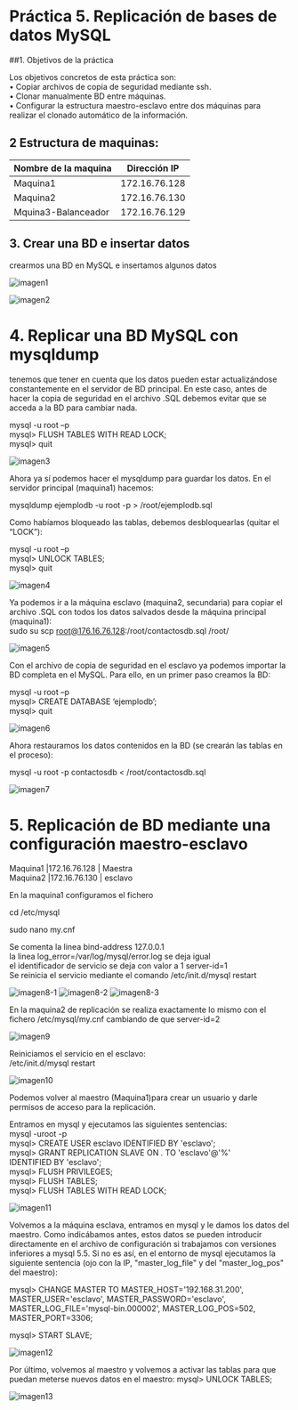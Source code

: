 # Práctica 5. Replicación de bases de datos MySQL

##1. Objetivos de la práctica

Los objetivos concretos de esta práctica son:  
• Copiar archivos de copia de seguridad mediante ssh.  
• Clonar manualmente BD entre máquinas.  
• Configurar la estructura maestro-esclavo entre dos máquinas para realizar el
clonado automático de la información.

## 2 Estructura de  maquinas:

Nombre de la maquina | Dirección IP
-----------| -------------
Maquina1 |172.16.76.128
Maquina2 |172.16.76.130
Mquina3-Balanceador |172.16.76.129

## 3. Crear una BD e insertar datos

 crearmos una BD en MySQL e insertamos algunos datos

![imagen1](https://github.com/moulayrchid/swap1516/blob/master/practica5/imagen1.png)

![imagen2](https://github.com/moulayrchid/swap1516/blob/master/practica5/imagen2.png)


# 4. Replicar una BD MySQL con mysqldump
 tenemos que tener en cuenta que los datos pueden estar actualizándose constantemente en el servidor de BD principal. En este caso,
antes de hacer la copia de seguridad en el archivo .SQL debemos evitar que se acceda a la BD para cambiar nada.

mysql -u root –p  
mysql> FLUSH TABLES WITH READ LOCK;  
mysql> quit  

![imagen3](https://github.com/moulayrchid/swap1516/blob/master/practica5/imagen3.png)

Ahora ya sí podemos hacer el mysqldump para guardar los datos. En el servidor principal (maquina1) hacemos:  

mysqldump ejemplodb -u root -p > /root/ejemplodb.sql

Como habíamos bloqueado las tablas, debemos desbloquearlas (quitar el “LOCK”):  

mysql -u root –p  
mysql> UNLOCK TABLES;  
mysql> quit  

![imagen4](https://github.com/moulayrchid/swap1516/blob/master/practica5/imagen4.png)

Ya podemos ir a la máquina esclavo (maquina2, secundaria) para copiar el archivo
.SQL con todos los datos salvados desde la máquina principal (maquina1):  
sudo su
scp root@176.16.76.128:/root/contactosdb.sql /root/

![imagen5](https://github.com/moulayrchid/swap1516/blob/master/practica5/imagen5.png)

Con el archivo de copia de seguridad en el esclavo ya podemos importar la BD completa en el MySQL. Para ello, en un primer paso creamos la BD:  

mysql -u root –p  
mysql> CREATE DATABASE ‘ejemplodb’;  
mysql> quit  

![imagen6](https://github.com/moulayrchid/swap1516/blob/master/practica5/imagen6.png)

Ahora restauramos los datos contenidos en la BD (se crearán las tablas en el proceso):  

mysql -u root -p contactosdb < /root/contactosdb.sql

![imagen7](https://github.com/moulayrchid/swap1516/blob/master/practica5/imagen7.png)


# 5. Replicación de BD mediante una configuración maestro-esclavo

Maquina1 |172.16.76.128 | Maestra  
Maquina2 |172.16.76.130 | esclavo  

En la maquina1 configuramos el fichero  

cd /etc/mysql

sudo nano my.cnf

Se comenta la linea bind-address 127.0.0.1  
 la linea log_error=/var/log/mysql/error.log se deja igual  
 el identificador de servicio se deja con valor a 1 server-id=1  
Se reinicia el servicio mediante el comando /etc/init.d/mysql restart  

![imagen8-1](https://github.com/moulayrchid/swap1516/blob/master/practica5/imagen8-1.png)
![imagen8-2](https://github.com/moulayrchid/swap1516/blob/master/practica5/imagen8-2.png)
![imagen8-3](https://github.com/moulayrchid/swap1516/blob/master/practica5/imagen8-3.png)

En la maquina2 de replicación se realiza exactamente lo mismo con el fichero /etc/mysql/my.cnf cambiando de que server-id=2

![imagen9](https://github.com/moulayrchid/swap1516/blob/master/practica5/imagen9.png)

Reiniciamos el servicio en el esclavo:  
/etc/init.d/mysql restart  

![imagen10](https://github.com/moulayrchid/swap1516/blob/master/practica5/imagen10.png)


Podemos volver al maestro (Maquina1)para crear un usuario y darle permisos de acceso para la replicación.

Entramos en mysql y ejecutamos las siguientes sentencias:  
mysql -uroot -p  
mysql> CREATE USER esclavo IDENTIFIED BY 'esclavo';  
mysql> GRANT REPLICATION SLAVE ON *.* TO 'esclavo'@'%'  
IDENTIFIED BY 'esclavo';  
mysql> FLUSH PRIVILEGES;  
mysql> FLUSH TABLES;  
mysql> FLUSH TABLES WITH READ LOCK;  

![imagen11](https://github.com/moulayrchid/swap1516/blob/master/practica5/imagen11.png)

Volvemos a la máquina esclava, entramos en mysql y le damos los datos del maestro.
Como indicábamos antes, estos datos se pueden introducir directamente en el archivo
de configuración si trabajamos con versiones inferiores a mysql 5.5. Si no es así, en el
entorno de mysql ejecutamos la siguiente sentencia (ojo con la IP, "master_log_file" y
del "master_log_pos" del maestro):  

mysql> CHANGE MASTER TO MASTER_HOST='192.168.31.200',  
MASTER_USER='esclavo', MASTER_PASSWORD='esclavo',  
MASTER_LOG_FILE='mysql-bin.000002', MASTER_LOG_POS=502,  
MASTER_PORT=3306;  

mysql> START SLAVE;  

![imagen12](https://github.com/moulayrchid/swap1516/blob/master/practica5/imagen12.png)

Por último, volvemos al maestro y volvemos a activar las tablas para que puedan meterse nuevos datos en el maestro:
mysql> UNLOCK TABLES;  

![imagen13](https://github.com/moulayrchid/swap1516/blob/master/practica5/imagen13.png)











